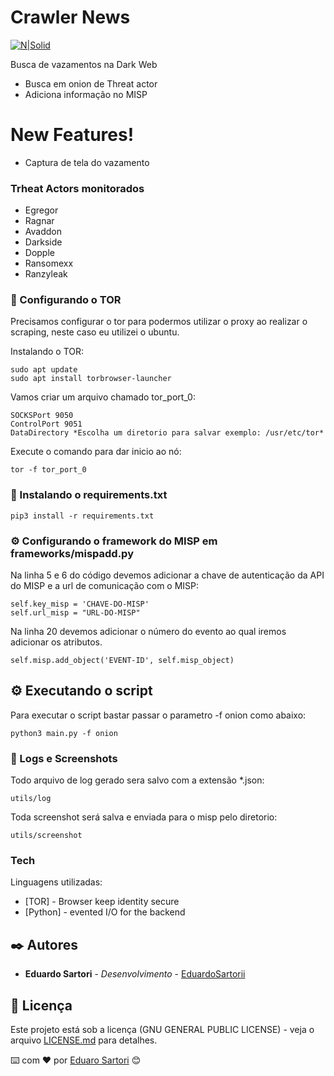 # Crawler News

[![N|Solid](https://uploaddeimagens.com.br/images/003/091/892/original/dark.png)](https://nodesource.com/products/nsolid)

Busca de vazamentos na Dark Web

  - Busca em onion de Threat actor
  - Adiciona informação no MISP

# New Features!

  - Captura de tela do vazamento
 


### Trheat Actors monitorados

- Egregor
- Ragnar
- Avaddon
- Darkside
- Dopple
- Ransomexx
- Ranzyleak


### 🔧 Configurando o TOR

Precisamos configurar o tor para podermos utilizar o proxy ao realizar o scraping, neste caso eu utilizei o ubuntu.

Instalando o TOR:
```
sudo apt update
sudo apt install torbrowser-launcher
```

Vamos criar um arquivo chamado tor_port_0:
```
SOCKSPort 9050
ControlPort 9051
DataDirectory *Escolha um diretorio para salvar exemplo: /usr/etc/tor*
```

Execute o comando para dar inicio ao nó:

```
tor -f tor_port_0
```
### 🔧 Instalando o requirements.txt

```
pip3 install -r requirements.txt
```
### ⚙️ Configurando o framework do MISP em frameworks/mispadd.py

Na linha 5 e 6 do código devemos adicionar a chave de autenticação da API do MISP e a url de comunicação com o MISP:

```
self.key_misp = 'CHAVE-DO-MISP'
self.url_misp = "URL-DO-MISP"
```
Na linha 20 devemos adicionar o número do evento ao qual iremos adicionar os atributos.

```
self.misp.add_object('EVENT-ID', self.misp_object)
```

## ⚙️ Executando o script

Para executar o script bastar passar o parametro -f onion como abaixo:

```
python3 main.py -f onion
```

### 🔩 Logs e Screenshots

Todo arquivo de log gerado sera salvo com a extensão *.json:

```
utils/log
```
Toda screenshot será salva e enviada para o misp pelo diretorio:

```
utils/screenshot
```


### Tech

Linguagens utilizadas:

* [TOR] - Browser keep identity secure
* [Python] - evented I/O for the backend

## ✒️ Autores

* **Eduardo Sartori** - *Desenvolvimento* - [EduardoSartorii](https://github.com/EduardoSartorii/)

## 📄 Licença

Este projeto está sob a licença (GNU GENERAL PUBLIC LICENSE) - veja o arquivo [LICENSE.md](https://github.com/EduardoSartorii/CrawlerDark/blob/main/LICENSE) para detalhes.

⌨️ com ❤️ por [Eduaro Sartori](https://github.com/EduardoSartorii/) 😊
